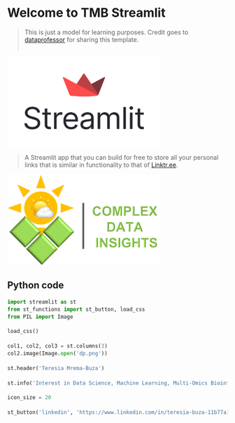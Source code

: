 # Welcome to TMB Streamlit
> This is just a model for learning purposes. Credit goes to [dataprofessor](https://github.com/dataprofessor/links) for sharing this template.
<br><br>
<img src="streamlit-links-page.png" width="350">


> A Streamlit app that you can build for free to store all your personal links that is similar in functionality to that of [Linktr.ee](https://linktr.ee/).

<img src="23F54497-245E-413F-99C7-F3E295E4EA13.png" width="350">

## Python code
```python
import streamlit as st
from st_functions import st_button, load_css
from PIL import Image

load_css()

col1, col2, col3 = st.columns(3)
col2.image(Image.open('dp.png'))

st.header('Teresia Mrema-Buza')

st.info('Interest in Data Science, Machine Learning, Multi-Omics Bioinformatics and Data Visualization')

icon_size = 20

st_button('linkedin', 'https://www.linkedin.com/in/teresia-buza-11b77a1b/', 'Follow me on LinkedIn', icon_size)

```

